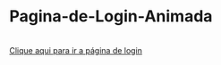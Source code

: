 # Pagina-de-Login-Animada
<br>
<a href="https://ednaldow.github.io/Pagina-de-Login-Animada/">Clique aqui para ir a página de login</a>

